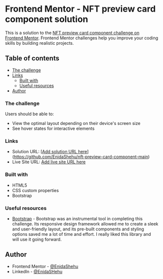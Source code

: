 # Frontend Mentor - NFT preview card component solution

This is a solution to the [NFT preview card component challenge on Frontend Mentor](https://www.frontendmentor.io/challenges/nft-preview-card-component-SbdUL_w0U). Frontend Mentor challenges help you improve your coding skills by building realistic projects.

## Table of contents

- [The challenge](#the-challenge)
- [Links](#links)
  - [Built with](#built-with)
  - [Useful resources](#useful-resources)
- [Author](#author)

### The challenge

Users should be able to:

- View the optimal layout depending on their device's screen size
- See hover states for interactive elements

### Links

- Solution URL: [[Add solution URL here](https://github.com/EnidaShehu/nft-preview-card-component-main)](https://github.com/EnidaShehu/nft-preview-card-component-main)
- Live Site URL: [Add live site URL here](https://your-live-site-url.com)

### Built with

- HTML5
- CSS custom properties
- Bootstrap

### Useful resources

- [Bootstrap](https://getbootstrap.com/) - Bootstrap was an instrumental tool in completing this challenge. Its responsive design framework allowed me to create a sleek and user-friendly layout, and its pre-built components and styling options saved me a lot of time and effort. I really liked this library and will use it going forward.

## Author

- Frontend Mentor - [@EnidaShehu](https://www.frontendmentor.io/profile/EnidaShehu)
- LinkedIn - [@EnidaSHehu](https://www.linkedin.com/in/enida-shehu-04504612b/)
